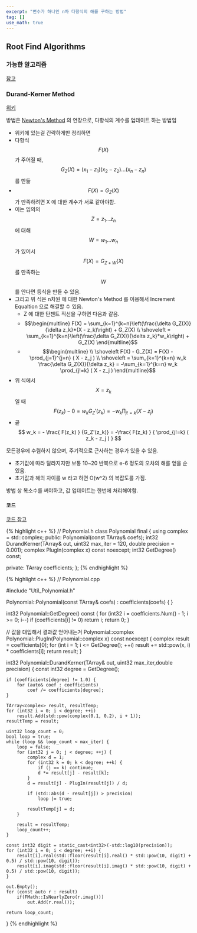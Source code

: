 ```yaml
---
excerpt: "변수가 하나인 n차 다항식의 해를 구하는 방법"
tag: []
use_math: true
---
```

## Root Find Algorithms

### 가능한 알고리즘

[참고](https://ko.wikiqube.net/wiki/Root-finding_algorithms)

### Durand-Kerner Method

[위키](https://en.wikipedia.org/wiki/Durand%E2%80%93Kerner_method)

방법은 [Newton's Method](https://en.wikipedia.org/wiki/Newton%27s_method) 의 연장으로, 다항식의 계수를 업데이트 하는 방법임
+ 위키에 있는걸 간략하게만 정리하면
+ 다항식 $$F(X)$$ 가 주어질 때, $$ G_Z(X) = (x_1 - z_1)(x_2 - z_2)...(x_n - z_n) $$ 를 만듦
+ $$ F(X) = G_Z(X) $$ 가 만족하려면 X 에 대한 계수가 서로 같아야함.
+ 이는 임의의 $$ Z = z_1 ... z_n $$ 에 대해 $$ W = w_1 ... w_n $$ 가 있어서 $$ F(X) = G_{Z+W}(X) $$ 를 만족하는 $$W$$ 를 안다면 등식을 만들 수 있음.
+ 그리고 위 식은 n차원 에 대한 Newton's Method 를 이용해서 Increment Equaltion 으로 해결할 수 있음. 
    + Z 에 대한 탄젠트 직선을 구하면 다음과 같음.
	+ $$\begin{multline} 
	  F(X) = \sum_{k=1}^{k=n}\left(\frac{\delta G_Z(X)}{\delta z_k}*(X - z_k)\right) + G_Z(X)    \\  \shoveleft
	 	   = \sum_{k=1}^{k=n}\left(\frac{\delta G_Z(X)}{\delta z_k}*w_k\right) + G_Z(X)
      \end{multline}$$
    + $$\begin{multline} \\  \shoveleft
		F(X) - G_Z(X) 
		= F(X) -  \prod_{j=1}^{j=n} ( X - z_j ) \\  \shoveleft
		= \sum_{k=1}^{k=n} w_k \frac{\delta G_Z(X)}{\delta z_k}
		= -\sum_{k=1}^{k=n} w_k \prod_{j!=k} ( X - z_j )                    	\end{multline}$$
+ 위 식에서 $$ X = z_k $$ 일 때  $$ F(z_k) - 0  = w_k G_Z'(z_k)  = -w_k \prod_{j!=k} ( X - z_j )$$
+ 곧 $$ w_k = - \frac{ F(z_k) } {G_Z'(z_k)} = -\frac{ F(z_k) } { \prod_{j!=k} ( z_k - z_j ) }  $$

모든경우에 수렴하지 않으며, 주기적으로 근사하는 경우가 있을 수 있음.
+ 초기값에 따라 달라지지만 보통 10~20 반복으로 e-6 정도의 오차의 해를 얻을 순 있음.
+ 초기값과 해의 차이를 w 라고 하면 O(w^2) 의 복잡도를 가짐.

방법 상 복소수를 써야하고, 값 업데이트는 한번에 처리해야함.

#### 코드

[코드 참고](https://blog.naver.com/PostView.nhn?blogId=kmc7468&logNo=221738443587&parentCategoryNo=&categoryNo=413&viewDate=&isShowPopularPosts=true&from=search)

{% highlight c++ %}
// Polynomial.h
class Polynomial final
{
	using complex = std::complex<double>;
public:
	Polynomial(const TArray<double>& coefs);
	int32 DurandKerner(TArray<double>& out, uint32 max_iter = 120, double precision = 0.001);
	complex PlugIn(complex x) const noexcept;
	int32 GetDegree() const;
	
private:
	TArray<double> coefficients;
};
{% endhighlight %}

{% highlight c++ %}
// Polynomial.cpp

#include "Util_Polynomial.h"

Polynomial::Polynomial(const TArray<double>& coefs) : coefficients(coefs)
{
}

int32 Polynomial::GetDegree() const
{
	for (int32 i = coefficients.Num() - 1; i >= 0; i--)
		if (coefficients[i] != 0) return i;
	return 0;
}

// 값을 대입해서 결과값 얻어내는거
Polynomial::complex Polynomial::PlugIn(Polynomial::complex x) const noexcept
{
	complex result = coefficients[0];
	for (int i = 1; i <= GetDegree(); ++i)
		result += std::pow(x, i) * coefficients[i];
	return result;
}

int32 Polynomial::DurandKerner(TArray<double>& out, uint32 max_iter,double precision)
{
	const int32 degree = GetDegree();

	if (coefficients[degree] != 1.0) {
		for (auto& coef : coefficients)
			coef /= coefficients[degree];
	}
	
	TArray<complex> result, resultTemp;
	for (int32 i = 0; i < degree; ++i)
		result.Add(std::pow(complex(0.1, 0.2), i + 1));
	resultTemp = result;
	
	uint32 loop_count = 0;
	bool loop = true;
	while (loop && loop_count < max_iter) {
		loop = false;
		for (int32 j = 0; j < degree; ++j) {
			complex d = 1;
			for (int32 k = 0; k < degree; ++k) {
				if (j == k) continue;
				d *= result[j] - result[k];
			}
			d = result[j] - PlugIn(result[j]) / d;
	
			if (std::abs(d - result[j]) > precision)
				loop |= true;
	
			resultTemp[j] = d;
		}
	
		result = resultTemp;
		loop_count++;
	}
	
	const int32 digit = static_cast<int32>(-std::log10(precision));
	for (int32 i = 0; i < degree; ++i) {
		result[i].real(std::floor(result[i].real() * std::pow(10, digit) + 0.5) / std::pow(10, digit));
		result[i].imag(std::floor(result[i].imag() * std::pow(10, digit) + 0.5) / std::pow(10, digit));
	}
	
	out.Empty();
	for (const auto r : result)
		if(FMath::IsNearlyZero(r.imag()))
			out.Add(r.real());
	
	return loop_count;
}
{% endhighlight %}

